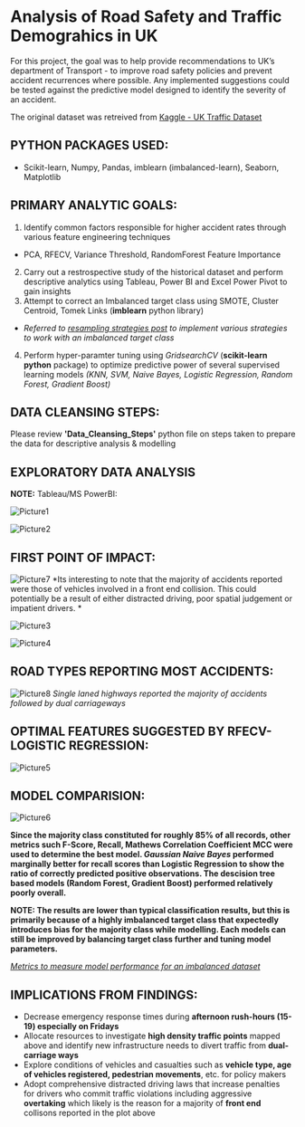 # Analysis of Road Safety and Traffic Demograhics in UK

For this project, the goal was to help provide recommendations to UK’s department of Transport - to improve road safety policies and prevent accident recurrences where possible. Any implemented suggestions could be tested against the predictive model designed to identify the severity of an accident. 

The original dataset was retreived from [Kaggle - UK Traffic Dataset](https://www.kaggle.com/tsiaras/uk-road-safety-accidents-and-vehicles#Accident_Information.csv) 

## PYTHON PACKAGES USED:
* Scikit-learn, Numpy, Pandas, imblearn (imbalanced-learn), Seaborn, Matplotlib

## PRIMARY ANALYTIC GOALS: 
1. Identify common factors responsible for higher accident rates through various feature engineering techniques
  * PCA, RFECV, Variance Threshold, RandomForest Feature Importance
2. Carry out a restrospective study of the historical dataset and perform descriptive analytics using Tableau, Power BI and Excel Power Pivot to gain insights
3. Attempt to correct an Imbalanced target class using SMOTE, Cluster Centroid, Tomek Links (**imblearn** python library)
  * *Referred to [resampling strategies post](https://www.kaggle.com/rafjaa/resampling-strategies-for-imbalanced-datasets) to implement various strategies to work with an imbalanced target class*
4. Perform hyper-paramter tuning using *GridsearchCV* (**scikit-learn python** package) to optimize predictive power of several supervised learning models *(KNN, SVM, Naive Bayes, Logistic Regression, Random Forest, Gradient Boost)*


## DATA CLEANSING STEPS:
Please review **'Data_Cleansing_Steps'** python file on steps taken to prepare the data for descriptive analysis & modelling 


## EXPLORATORY DATA ANALYSIS 
**NOTE:** Tableau/MS PowerBI:

![Picture1](https://user-images.githubusercontent.com/15803839/64131244-6469fe80-cd95-11e9-96da-4b3ea0a98278.png)

![Picture2](https://user-images.githubusercontent.com/15803839/64131246-6764ef00-cd95-11e9-96a6-d323171a5bcc.png)

## FIRST POINT OF IMPACT: 
![Picture7](https://user-images.githubusercontent.com/15803839/64131308-b874e300-cd95-11e9-8d63-5ac83dcf86f7.png)
*Its interesting to note that the majority of accidents reported were those of vehicles involved in a front end collision. This could potentially be a result of either distracted driving, poor spatial judgement or impatient drivers. *

![Picture3](https://user-images.githubusercontent.com/15803839/64131248-6a5fdf80-cd95-11e9-8194-0d01354566f9.png)

![Picture4](https://user-images.githubusercontent.com/15803839/64131249-6df36680-cd95-11e9-9d70-9815beead301.png)

## ROAD TYPES REPORTING MOST ACCIDENTS: 
![Picture8](https://user-images.githubusercontent.com/15803839/64207763-466ecd80-ce6b-11e9-908c-c52b625919aa.png)
*Single laned highways reported the majority of accidents followed by dual carriageways*

## OPTIMAL FEATURES SUGGESTED BY RFECV-LOGISTIC REGRESSION:
![Picture5](https://user-images.githubusercontent.com/15803839/64131250-70ee5700-cd95-11e9-9c6f-912f40feefc7.png)

## MODEL COMPARISION:
![Picture6](https://user-images.githubusercontent.com/15803839/64131254-75b30b00-cd95-11e9-9187-b3c02627dfcd.png)

**Since the majority class constituted for roughly 85% of all records, other metrics such F-Score, Recall, Mathews Correlation Coefficient MCC were used to determine the best model. *Gaussian Naive Bayes* performed marginally better for recall scores than Logistic Regression to show the ratio of correctly predicted positive observations. The descision tree based models (Random Forest, Gradient Boost) performed relatively poorly overall.**

**NOTE: The results are lower than typical classification results, but this is primarily because of a highly imbalanced target class that expectedly introduces bias for the majority class while modelling. Each models can still be improved by balancing target class further and tuning model parameters.** 

*[Metrics to measure model performance for an imbalanced dataset](https://towardsdatascience.com/what-metrics-should-we-use-on-imbalanced-data-set-precision-recall-roc-e2e79252aeba)*

## IMPLICATIONS FROM FINDINGS:
* Decrease emergency response times during **afternoon rush-hours (15-19) especially on Fridays**
* Allocate resources to investigate **high density traffic points** mapped above and identify new infrastructure needs to divert traffic from **dual-carriage ways**
* Explore conditions of vehicles and casualties such as **vehicle type, age of vehicles registered, pedestrian movements**, etc. for policy makers
* Adopt comprehensive distracted driving laws that increase penalties for drivers who commit traffic violations including aggressive **overtaking** which likely is the reason for a majority of **front end** collisons reported in the plot above 


